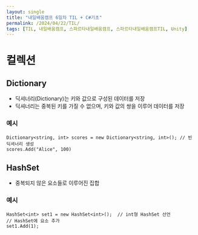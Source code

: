 ```yaml
---
layout: single
title: "내일배움캠프 6일차 TIL + C#기초"
permalink: /2024/04/22/TIL/
tags: [TIL, 내일배움캠프, 스파르타내일배움캠프, 스파르타내일배움캠프TIL, Unity]
---
```


# 컬렉션
## Dictionary
- 딕셔너리(Dictionary)는 키와 값으로 구성된 데이터를 저장
- 딕셔너리는 중복된 키를 가질 수 없으며, 키와 값의 쌍을 이루어 데이터를 저장
### 예시
    Dictionary<string, int> scores = new Dictionary<string, int>(); // 빈 딕셔너리 생성
    scores.Add("Alice", 100)

## HashSet
- 중복되지 않은 요소들로 이루어진 집합
### 예시
    HashSet<int> set1 = new HashSet<int>();  // int형 HashSet 선언
    // HashSet에 요소 추가
    set1.Add(1);
